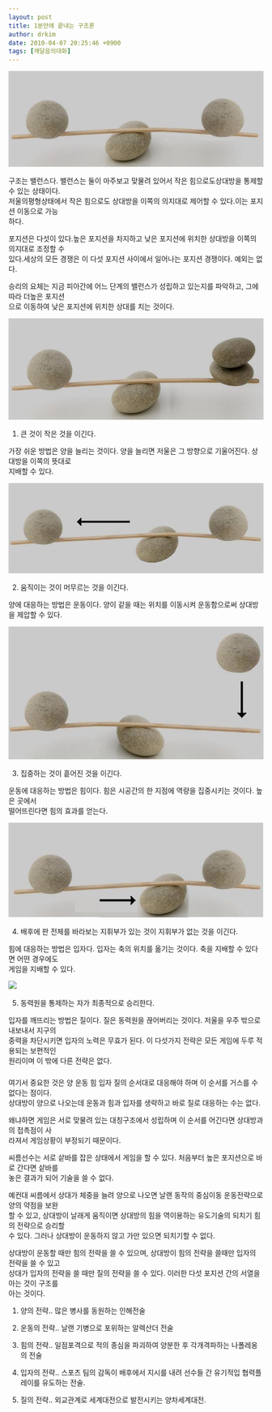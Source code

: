 ```yaml
---
layout: post
title: 1분만에 끝내는 구조론
author: drkim
date: 2010-04-07 20:25:46 +0900
tags: [깨달음의대화]
---
```

  
![](/files/attach/images/198/458/087/a.JPG)   
  
  
구조는 밸런스다. 밸런스는 둘이 마주보고 맞물려 있어서 작은 힘으로도상대방을 통제할 수 있는 상태이다.   
저울의평형상태에서 작은 힘으로도 상대방을 이쪽의 의지대로 제어할 수 있다.이는 포지션 이동으로 가능  
하다.  
  
포지션은 다섯이 있다.높은 포지션을 차지하고 낮은 포지션에 위치한 상대방을 이쪽의 의지대로 조정할 수  
있다.세상의 모든 경쟁은 이 다섯 포지션 사이에서 일어나는 포지션 경쟁이다. 예외는 없다.   
  
승리의 요체는 지금 피아간에 어느 단계의 밸런스가 성립하고 있는지를 파악하고, 그에 따라 더높은 포지션  
으로 이동하여 낮은 포지션에 위치한 상대를 치는 것이다.   
  
  
![](/files/attach/images/198/458/087/b.JPG)  
  
  
1) 큰 것이 작은 것을 이긴다.  
  
가장 쉬운 방법은 양을 늘리는 것이다. 양을 늘리면 저울은 그 방향으로 기울어진다. 상대방을 이쪽의 뜻대로   
지배할 수 있다.  
  
  
![](/files/attach/images/198/458/087/c.jpg)  
  
2) 움직이는 것이 머무르는 것을 이긴다.  
  
양에 대응하는 방법은 운동이다. 양이 같을 때는 위치를 이동시켜 운동함으로써 상대방을 제압할 수 있다.  
  
  
![](/files/attach/images/198/458/087/d.JPG)  
  
  
3) 집중하는 것이 흩어진 것을 이긴다.  
  
운동에 대응하는 방법은 힘이다. 힘은 시공간의 한 지점에 역량을 집중시키는 것이다. 높은 곳에서   
떨어뜨린다면 힘의 효과를 얻는다.  
  
  
![](/files/attach/images/198/458/087/e.JPG)  
  
  
4) 배후에 판 전체를 바라보는 지휘부가 있는 것이 지휘부가 없는 것을 이긴다.  
  
힘에 대응하는 방법은 입자다. 입자는 축의 위치를 옮기는 것이다. 축을 지배할 수 있다면 어떤 경우에도   
게임을 지배할 수 있다.  
  
  
![](http://gujoron.com/xe//files/attach/images/198/458/087/f.jpg)  
  
  
5) 동력원을 통제하는 자가 최종적으로 승리한다.  
  
입자를 깨뜨리는 방법은 질이다. 질은 동력원을 끊어버리는 것이다. 저울을 우주 밖으로 내보내서 지구의   
중력을 차단시키면 입자의 노력은 무효가 된다. 이 다섯가지 전략은 모든 게임에 두루 적용되는 보편적인   
원리이며 이 밖에 다른 전략은 없다.  
  
  
  
###  
  
여기서 중요한 것은 양 운동 힘 입자 질의 순서대로 대응해야 하며 이 순서를 거스를 수 없다는 점이다.   
상대방이 양으로 나오는데 운동과 힘과 입자를 생략하고 바로 질로 대응하는 수는 없다.  
  
왜냐하면 게임은 서로 맞물려 있는 대칭구조에서 성립하며 이 순서를 어긴다면 상대방과의 접촉점이 사  
라져서 게임상황이 부정되기 때문이다.   
  
씨름선수는 서로 샅바를 잡은 상태에서 게임을 할 수 있다. 처음부터 높은 포지션으로 바로 간다면 샅바를   
놓은 결과가 되어 기술을 쓸 수 없다.  
  
예컨대 씨름에서 상대가 체중을 늘려 양으로 나오면 날랜 동작의 중심이동 운동전략으로 양의 약점을 보완  
할 수 있고, 상대방이 날래게 움직이면 상대방의 힘을 역이용하는 유도기술의 되치기 힘의 전략으로 승리할   
수 있다. 그러나 상대방이 운동하지 않고 가만 있으면 되치기할 수 없다.  
  
상대방이 운동할 때만 힘의 전략을 쓸 수 있으며, 상대방이 힘의 전략을 쓸때만 입자의 전략을 쓸 수 있고   
상대가 입자의 전략을 쓸 때만 질의 전략을 쓸 수 있다. 이러한 다섯 포지션 간의 서열을 아는 것이 구조를   
아는 것이다.  
  
1) 양의 전략.. 많은 병사를 동원하는 인해전술  
  
2) 운동의 전략.. 날랜 기병으로 포위하는 알렉산더 전술  
  
3) 힘의 전략.. 일점포격으로 적의 종심을 파괴하여 양분한 후 각개격파하는 나폴레옹의 전술  
  
4) 입자의 전략.. 스포츠 팀의 감독이 배후에서 지시를 내려 선수들 간 유기적입 협력플레이를 유도하는 전술.  
  
5) 질의 전략.. 외교관계로 세계대전으로 발전시키는 양차세계대전.
